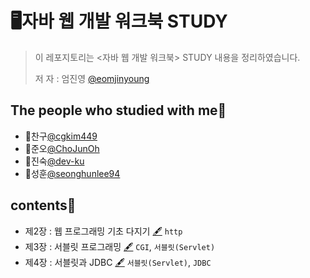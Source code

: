 # 🖥자바 웹 개발 워크북 STUDY
> 이 레포지토리는 <자바 웹 개발 워크북> STUDY 내용을 정리하였습니다.
>
> 저 자 : 엄진영 [@eomjinyoung](https://github.com/eomjinyoung/JavaWebProgramming)

## The people who studied with me🤝<a id="people"></a>
* 🤝찬구[@cgkim449](https://github.com/cgkim449)
* 🤝준오[@ChoJunOh](https://github.com/ChoJunOh)
* 🤝진숙[@dev-ku](https://github.com/dev-ku)
* 🤝성훈[@seonghunlee94](https://github.com/seonghunlee94)

## contents📑<a id="contents"></a>
* 제2장 : 웹 프로그래밍 기초 다지기 [🖋](./Chap_02.md)
    `http`
* 제3장 : 서블릿 프로그래밍 [🖋](./Chap_03.md)
    `CGI`, `서블릿(Servlet)`
* 제4장 : 서블릿과 JDBC [🖋](./Chap_04.md)
    `서블릿(Servlet)`, `JDBC`